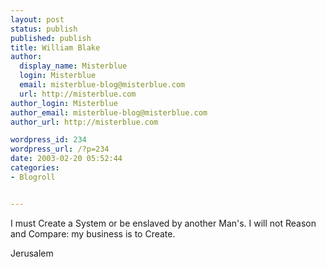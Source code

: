 ```yaml
---
layout: post
status: publish
published: publish
title: William Blake
author:
  display_name: Misterblue
  login: Misterblue
  email: misterblue-blog@misterblue.com
  url: http://misterblue.com
author_login: Misterblue
author_email: misterblue-blog@misterblue.com
author_url: http://misterblue.com

wordpress_id: 234
wordpress_url: /?p=234
date: 2003-02-20 05:52:44
categories:
- Blogroll


---
```

I must Create a System or be enslaved by another Man's.
I will not Reason and Compare: my business is to Create.
<!--more-->
Jerusalem
